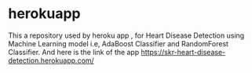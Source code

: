 # herokuapp
This a repository used by heroku app , for Heart Disease Detection using Machine Learning model i.e, AdaBoost Classifier and RandomForest Classifier.
And here is the link of the app https://skr-heart-disease-detection.herokuapp.com/
